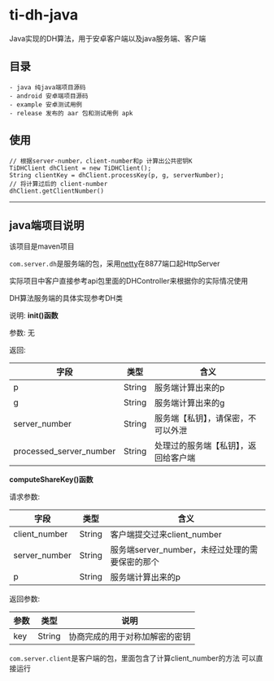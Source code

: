 # ti-dh-java

Java实现的DH算法，用于安卓客户端以及java服务端、客户端

## 目录

```
- java 纯java端项目源码
- android 安卓端项目源码
- example 安卓测试用例
- release 发布的 aar 包和测试用例 apk
```

## 使用

```
// 根据server-number，client-number和p 计算出公共密钥K
TiDHClient dhClient = new TiDHClient();
String clientKey = dhClient.processKey(p, g, serverNumber);
// 将计算过后的 client-number
dhClient.getClientNumber()
```
___
## java端项目说明

该项目是maven项目

```com.server.dh```是服务端的包，采用[netty](https://github.com/netty/netty)在8877端口起HttpServer

实际项目中客户直接参考api包里面的DHController来根据你的实际情况使用

DH算法服务端的具体实现参考DH类

说明:
**init()函数**

参数: 无

返回:

| 字段 | 类型 | 含义 |
| ------ | ------ | ------ |
| p | String | 服务端计算出来的p |
| g | String | 服务端计算出来的g |
| server_number | String | 服务端【私钥】，请保密，不可以外泄 |
| processed_server_number | String | 处理过的服务端【私钥】，返回给客户端 |

**computeShareKey()函数**

请求参数: 

| 字段 | 类型 | 含义 |
| ------ | ------ | ------ |
| client_number | String | 客户端提交过来client_number |
| server_number | String | 服务端server_number，未经过处理的需要保密的那个 |
| p | String | 服务端计算出来的p |

返回参数:

| 参数 | 类型 | 说明 |
| ------ | ------ | ------ |
| key | String | 协商完成的用于对称加解密的密钥 |


```com.server.client```是客户端的包，里面包含了计算client_number的方法 可以直接运行